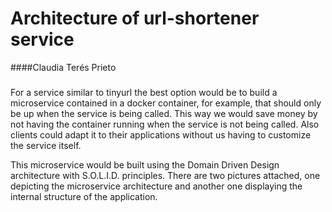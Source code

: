 # Architecture of url-shortener service

####Claudia Terés Prieto
###

For a service similar to tinyurl the best option would be to build a microservice contained in a docker container, 
for example, that should only be up when the service is being called. This way  we would save money by not having the container running when the service is not being called. Also clients could adapt it to their applications without us having to customize the service itself.

This microservice would be built using the Domain Driven Design architecture with S.O.L.I.D. principles. There are two pictures attached, one depicting the microservice architecture and another one displaying the internal structure of the application.

